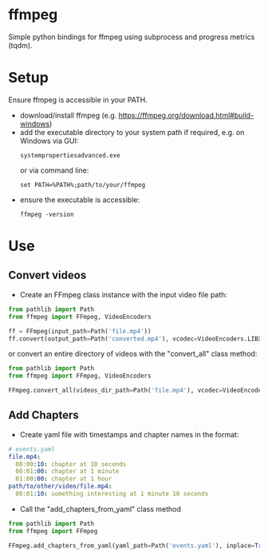 # ffmpeg
Simple python bindings for ffmpeg using subprocess and progress metrics (tqdm).

# Setup
Ensure ffmpeg is accessible in your PATH.
- download/install ffmpeg (e.g. https://ffmpeg.org/download.html#build-windows)
- add the executable directory to your system path if required, e.g. on Windows via GUI:
  ```
  systempropertiesadvanced.exe
  ```
  or via command line:
  ```
  set PATH=%PATH%;path/to/your/ffmpeg
  ```
- ensure the executable is accessible:
  ```
  ffmpeg -version
  ```

# Use
## Convert videos
- Create an FFmpeg class instance with the input video file path:
```python
from pathlib import Path
from ffmpeg import FFmpeg, VideoEncoders

ff = FFmpeg(input_path=Path('file.mp4'))
ff.convert(output_path=Path('converted.mp4'), vcodec=VideoEncoders.LIBX265, crf=35)
```
or convert an entire directory of videos with the "convert_all" class method:
```python
from pathlib import Path
from ffmpeg import FFmpeg, VideoEncoders

FFmpeg.convert_all(videos_dir_path=Path('file.mp4'), vcodec=VideoEncoders.LIBX265, crf=35)
```


## Add Chapters
- Create yaml file with timestamps and chapter names in the format:
```yaml
# events.yaml
file.mp4:
  00:00:10: chapter at 10 seconds
  00:01:00: chapter at 1 minute
  01:00:00: chapter at 1 hour
path/to/other/video/file.mp4:
  00:01:10: something interesting at 1 minute 10 seconds
```
- Call the "add_chapters_from_yaml" class method
```python
from pathlib import Path
from ffmpeg import FFmpeg

FFmpeg.add_chapters_from_yaml(yaml_path=Path('events.yaml'), inplace=True)
```
